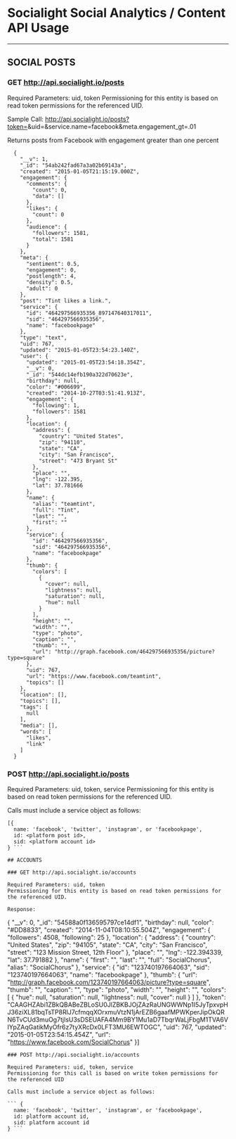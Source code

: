 # Socialight Social Analytics / Content API Usage

----------

## SOCIAL POSTS 

### GET http://api.socialight.io/posts

Required Parameters: uid, token
Permissioning for this entity is based on read token permissions for the referenced UID.

Sample Call: http://api.socialight.io/posts?token=<token>&uid=<uid>&service.name=facebook&meta.engagement_gt=.01

Returns posts from Facebook with engagement greater than one percent

``` 
  {
    "__v": 1,
    "_id": "54ab242fad67a3a02b69143a",
    "created": "2015-01-05T21:15:19.000Z",
    "engagement": {
      "comments": {
        "count": 0,
        "data": []
      },
      "likes": {
        "count": 0
      },
      "audience": {
        "followers": 1581,
        "total": 1581
      }
    },
    "meta": {
      "sentiment": 0.5,
      "engagement": 0,
      "postlength": 4,
      "density": 0.5,
      "adult": 0
    },
    "post": "Tint likes a link.",
    "service": {
      "id": "464297566935356_897147640317011",
      "sid": "464297566935356",
      "name": "facebookpage"
    },
    "type": "text",
    "uid": 767,
    "updated": "2015-01-05T23:54:23.140Z",
    "user": {
      "updated": "2015-01-05T23:54:18.354Z",
      "__v": 0,
      "_id": "544dc14efb190a322d70623e",
      "birthday": null,
      "color": "#006699",
      "created": "2014-10-27T03:51:41.913Z",
      "engagement": {
        "following": 1,
        "followers": 1581
      },
      "location": {
        "address": {
          "country": "United States",
          "zip": "94110",
          "state": "CA",
          "city": "San Francisco",
          "street": "473 Bryant St"
        },
        "place": "",
        "lng": -122.395,
        "lat": 37.781666
      },
      "name": {
        "alias": "teamtint",
        "full": "Tint",
        "last": "",
        "first": ""
      },
      "service": {
        "id": "464297566935356",
        "sid": "464297566935356",
        "name": "facebookpage"
      },
      "thumb": {
        "colors": [
          {
            "cover": null,
            "lightness": null,
            "saturation": null,
            "hue": null
          }
        ],
        "height": "",
        "width": "",
        "type": "photo",
        "caption": "",
        "thumb": "",
        "url": "http://graph.facebook.com/464297566935356/picture?type=square"
      },
      "uid": 767,
      "url": "https://www.facebook.com/teamtint",
      "topics": []
    },
    "location": [],
    "topics": [],
    "tags": [
      null
    ],
    "media": [],
    "words": [
      "likes",
      "link"
    ]
  }
```
### POST http://api.socialight.io/posts

Required Parameters: uid, token, service
Permissioning for this entity is based on read token permissions for the referenced UID.

Calls must include a service object as follows:

```
[{
  name: 'facebook', 'twitter', 'instagram', or 'facebookpage',
  id: <platform post id>,
  sid: <platform account id>
} ```

## ACCOUNTS

### GET http://api.socialight.io/accounts

Required Parameters: uid, token
Permissioning for this entity is based on read token permissions for the referenced UID.

Response: 

```
  {
    "__v": 0,
    "_id": "54588a0f136595797ce14df1",
    "birthday": null,
    "color": "#DD8833",
    "created": "2014-11-04T08:10:55.504Z",
    "engagement": {
      "followers": 4508,
      "following": 25
    },
    "location": {
      "address": {
        "country": "United States",
        "zip": "94105",
        "state": "CA",
        "city": "San Francisco",
        "street": "123 Mission Street, 12th Floor"
      },
      "place": "",
      "lng": -122.394339,
      "lat": 37.791882
    },
    "name": {
      "first": "",
      "last": "",
      "full": "SocialChorus",
      "alias": "SocialChorus"
    },
    "service": {
      "id": "123740197664063",
      "sid": "123740197664063",
      "name": "facebookpage"
    },
    "thumb": {
      "url": "http://graph.facebook.com/123740197664063/picture?type=square",
      "thumb": "",
      "caption": "",
      "type": "photo",
      "width": "",
      "height": "",
      "colors": [
        {
          "hue": null,
          "saturation": null,
          "lightness": null,
          "cover": null
        }
      ]
    },
    "token": "CAAGHZAbi1ZBkQBABeZBLoSU0JlZBKBJOjZAzRaUNGWWNp1I5JyTpxvpHJ36ziXL81bqTsTP8RlJ7cfmqqXOrxmuVtzN1jArEZB6gaafMPWKperJipOkQRN6TvCUd3muOg7tjlsU3sDSEUAFA4Mm9BY1Mu1aD7TbqrWaLjFbgM1TVA6VIYpZAqGatikMyOfr6z7tyXRcDx0LFT3MU6EWTOGC",
    "uid": 767,
    "updated": "2015-01-05T23:54:15.454Z",
    "url": "https://www.facebook.com/SocialChorus"
  }]
```
### POST http://api.socialight.io/accounts

Required Parameters: uid, token, service
Permissioning for this call is based on write token permissions for the referenced UID

Calls must include a service object as follows:

``` {
  name: 'facebook', 'twitter', 'instagram', or 'facebookpage',
  id: platform account id,
  sid: platform account id
} ```

